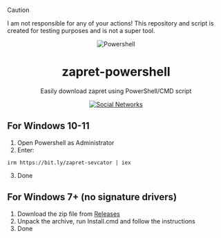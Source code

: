 > [!CAUTION]
> I am not responsible for any of your actions! This repository and script is created for testing purposes and is not a super tool.

<p align="center"><img src="https://raw.githubusercontent.com/gist/Xainey/d5bde7d01dcbac51ac951810e94313aa/raw/6c858c46726541b48ddaaebab29c41c07a196394/PowerShell.svg" alt="Powershell"></p>
<h1 align="center">zapret-powershell</h1>

<p align="center">Easily download zapret using PowerShell/CMD script</p>

<p align="center">
    <a href="https://t.me/sevcator">
        <img src="ttps://img.shields.io/badge/Social%20Networks-white?style=flat-square&link=https%3A%2F%2Fsevcator.github.io%2F" alt="Social Networks" />
    </a>
</p>

## For Windows 10-11
1. Open Powershell as Administrator
2. Enter:
```
irm https://bit.ly/zapret-sevcator | iex
```
3. Done

## For Windows 7+ (no signature drivers)
1. Download the zip file from [Releases](https://github.com/sevcator/zapret-powershell/releases/tag/1.0)
2. Unpack the archive, run Install.cmd and follow the instructions
3. Done
